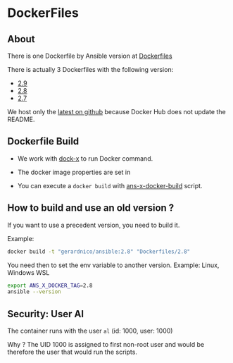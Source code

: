 # DockerFiles

## About
There is one Dockerfile by Ansible version at [Dockerfiles](../Dockerfiles)

There is actually 3 Dockerfiles with the following version:

* [2.9](../Dockerfiles/2.9)
* [2.8](../Dockerfiles/2.8)
* [2.7](../Dockerfiles/2.7)

We host only the [latest on github](https://github.com/gerardnico/ansible/pkgs/container/ansible)
because Docker Hub does not update the README.

## Dockerfile Build

* We work with [dock-x](https://github.com/gerardnico/dock-x) to run Docker command.

* The docker image properties are set in [](../.envrc)

* You can execute a `docker build` with [ans-x-docker-build](../contrib/ans-x-docker-build) script.



## How to build and use an old version ?

If you want to use a precedent version, you need to build it.

Example:
```bash
docker build -t "gerardnico/ansible:2.8" "Dockerfiles/2.8"
```

You need then to set the env variable to another version. Example: Linux, Windows WSL
```bash
export ANS_X_DOCKER_TAG=2.8
ansible --version
```

## Security: User Al

The container runs with the user `al` (id: 1000, user: 1000)

Why ? The UID 1000 is assigned to first non-root user
and would be therefore the user that would run the scripts.




